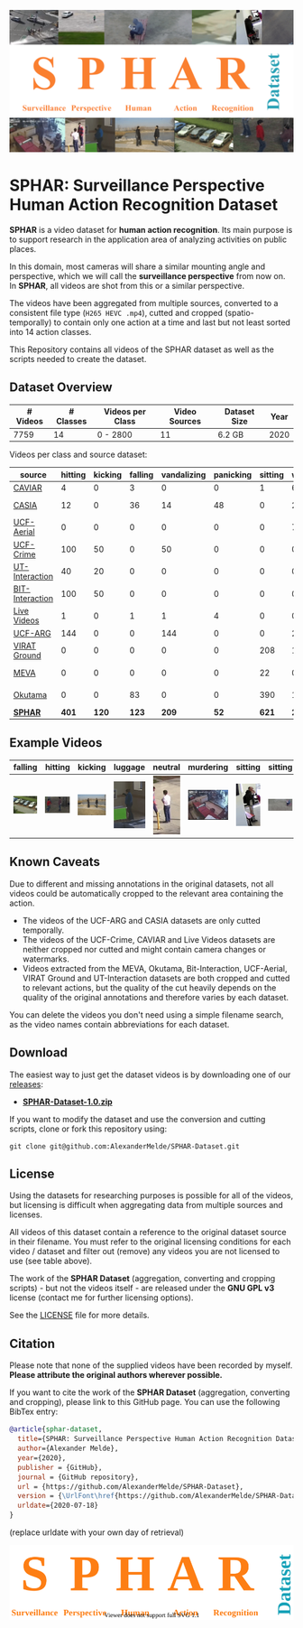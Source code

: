 ![SPHAR Surveillance Perspective Human Action Recognition Banner](.docs/SPHAR-banner.png)


# **SPHAR**: **S**urveillance **P**erspective **H**uman **A**ction **R**ecognition Dataset


**SPHAR** is a video dataset for **human action recognition**. Its main purpose is to support research in the application area of analyzing activities on public places.

In this domain, most cameras will share a similar mounting angle and perspective, which we will call the **surveillance perspective** from now on. In **SPHAR**, all videos are shot from this or a similar perspective.

The videos have been aggregated from multiple sources, converted to a consistent file type (`H265 HEVC .mp4`), cutted and cropped (spatio-temporally) to contain only one action at a time and last but not least sorted into 14 action classes.

This Repository contains all videos of the SPHAR dataset as well as the scripts needed to create the dataset.

## Dataset Overview

| # Videos |# Classes | Videos per Class | Video Sources | Dataset Size | Year |
|----------|----------|------------------|---------------|--------------|------|
|     7759 |       14 |         0 - 2800 |            11 |       6.2 GB | 2020 |

Videos per class and source dataset:

|source|hitting|kicking|falling|vandalizing|panicking|sitting|walking|running|neutral|luggage|stealing|murdering|carcrash|igniting|license|
|-|-|-|-|-|-|-|-|-|-|-|-|-|-|-|-|
|[CAVIAR](http://groups.inf.ed.ac.uk/vision/CAVIAR/CAVIARDATA1/)|4|0|3|0|0|1|61|0|5|5|0|0|0|0|public|
|[CASIA](http://www.cbsr.ia.ac.cn/english/Action%20Databases%20EN.asp)|12|0|36|14|48|0|204|96|0|0|11|0|0|0|author's permission|
|[UCF-Aerial](https://www.crcv.ucf.edu/data/UCF_Aerial_Action.php)|0|0|0|0|0|0|71|8|64|0|0|0|0|0|unknown|
|[UCF-Crime](https://www.crcv.ucf.edu/projects/real-world/)|100|50|0|50|0|0|0|0|0|0|400|50|150|100|unknown|
|[UT-Interaction](https://cvrc.ece.utexas.edu/SDHA2010/Human_Interaction.html)|40|20|0|0|0|0|0|0|60|0|0|0|0|0|unknown|
|[BIT-Interaction](https://sites.google.com/site/alexkongy/software)|100|50|0|0|0|0|0|0|250|0|0|0|0|0|non-commercial|
|[Live Videos](https://cvrleyva.wordpress.com/2017/04/08/lv-dataset/)|1|0|1|1|4|0|0|0|1|0|7|2|7|1|unknown|
|[UCF-ARG](https://www.crcv.ucf.edu/data/UCF-ARG.php)|144|0|0|144|0|0|288|288|432|0|0|0|0|0|unknown|
|[VIRAT Ground](https://viratdata.org/)|0|0|0|0|0|208|1111|22|214|0|0|0|0|0|research & commercial|
|[MEVA](https://mevadata.org/)|0|0|0|0|0|22|0|0|0|3|1|0|0|0|CC-BY-4.0|
|[Okutama](http://okutama-action.org/)|0|0|83|0|0|390|1064|102|1170|0|0|0|0|0|CC-BY-NC-3.0|
|[**SPHAR**](https://github.com/AlexanderMelde/SPHAR-Dataset)|**401**|**120**|**123**|**209**|**52**|**621**|**2800**|**516**|**2166**|**8**|**418**|**52**|**157**|**101**|**multiple**|


## Example Videos
| falling | hitting | kicking | luggage | neutral | murdering | sitting | sitting | running |
|---------|---------|---------|---------|---------|-----------|---------|---------|---------|
| ![example video of falling class](.docs/falling.gif) | ![example video of hitting class](.docs/hitting.gif) | ![example video of kicking class](.docs/kicking.gif) | ![example video of luggage class](.docs/luggage.gif) | ![example video of neutral class](.docs/neutral.gif) | ![example video of murdering class](.docs/murdering.gif) | ![example video of sitting class](.docs/sitting.gif) | ![second example video of sitting class](.docs/sitting2.gif) |![example video of running class](.docs/running.gif) | 

## Known Caveats
Due to different and missing annotations in the original datasets, not all videos could be automatically cropped to the relevant area containing the action.

- The videos of the UCF-ARG and CASIA datasets are only cutted temporally. 
- The videos of the UCF-Crime, CAVIAR and Live Videos datasets are neither cropped nor cutted and might contain camera changes or watermarks. 
- Videos extracted from the MEVA, Okutama, Bit-Interaction, UCF-Aerial, VIRAT Ground and UT-Interaction datasets are both cropped and cutted to relevant actions, but the quality of the cut heavily depends on the quality of the original annotations and therefore varies by each dataset.

You can delete the videos you don't need using a simple filename search, as the video names contain abbreviations for each dataset.

## Download
The easiest way to just get the dataset videos is by downloading one of our [releases](https://github.com/AlexanderMelde/SPHAR-Dataset/releases):

- [**SPHAR-Dataset-1.0.zip**](https://github.com/AlexanderMelde/SPHAR-Dataset/archive/1.0.zip)

If you want to modify the dataset and use the conversion and cutting scripts, clone or fork this repository using:

```
git clone git@github.com:AlexanderMelde/SPHAR-Dataset.git
```

## License
Using the datasets for researching purposes is possible for all of the videos, but licensing is difficult when aggregating data from multiple sources and licenses.

All videos of this dataset contain a reference to the original dataset source in their filename. You must refer to the original licensing conditions for each video / dataset and filter out (remove) any videos you are not licensed to use (see table above).

The work of the **SPHAR Dataset** (aggregation, converting and cropping scripts) - but not the videos itself - are released under the **GNU GPL v3** license (contact me for further licensing options).

See the [LICENSE](LICENSE) file for more details.

## Citation
Please note that none of the supplied videos have been recorded by myself.
**Please attribute the original authors wherever possible.**

If you want to cite the work of the **SPHAR Dataset** (aggregation, converting and cropping), please link to this GitHub page. You can use the following BibTex entry:

```bib
@article{sphar-dataset,
  title={SPHAR: Surveillance Perspective Human Action Recognition Dataset},
  author={Alexander Melde},
  year={2020},
  publisher = {GitHub},
  journal = {GitHub repository},
  url = {https://github.com/AlexanderMelde/SPHAR-Dataset},
  version = {\UrlFont\href{https://github.com/AlexanderMelde/SPHAR-Dataset/commit/d95c16c}{d95c16c}},
  urldate={2020-07-18}
}
```
(replace urldate with your own day of retrieval)


![SPHAR Surveillance Perspective Human Action Recognition Logo](.docs/SPHAR.svg)
